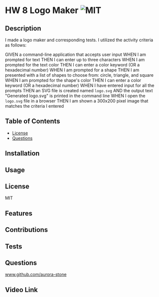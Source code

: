 # HW 8 Logo Maker ![MIT](https://img.shields.io/badge/license-MIT-green)


## Description
I made a logo maker and corresponding tests. I utilized the activity criteria as follows:

GIVEN a command-line application that accepts user input
WHEN I am prompted for text
THEN I can enter up to three characters
WHEN I am prompted for the text color
THEN I can enter a color keyword (OR a hexadecimal number)
WHEN I am prompted for a shape
THEN I am presented with a list of shapes to choose from: circle, triangle, and square
WHEN I am prompted for the shape's color
THEN I can enter a color keyword (OR a hexadecimal number)
WHEN I have entered input for all the prompts
THEN an SVG file is created named `logo.svg`
AND the output text "Generated logo.svg" is printed in the command line
WHEN I open the `logo.svg` file in a browser
THEN I am shown a 300x200 pixel image that matches the criteria I entered

## Table of Contents

- [License](#license)
- [Questions](#questions)


## Installation

## Usage

## License
MIT
## Features

## Contributions

## Tests

## Questions
www.github.com/aurora-stone

## Video Link
